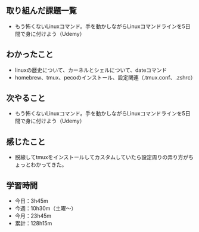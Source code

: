 ## 取り組んだ課題一覧
- もう怖くないLinuxコマンド。手を動かしながらLinuxコマンドラインを5日間で身に付けよう（Udemy）
## わかったこと
- linuxの歴史について、カーネルとシェルについて、dateコマンド
- homebrew、tmux、pecoのインストール、設定関連（.tmux.conf、.zshrc）
## 次やること
- もう怖くないLinuxコマンド。手を動かしながらLinuxコマンドラインを5日間で身に付けよう（Udemy）
## 感じたこと
- 脱線してtmuxをインストールしてカスタムしていたら設定周りの弄り方がちょっとわかってきた。
## 学習時間
- 今日：3h45m
- 今週：10h30m（土曜〜）
- 今月：23h45m
- 累計：128h15m
